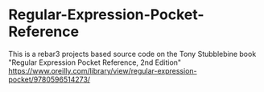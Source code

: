 # Regular-Expression-Pocket-Reference
This is a rebar3 projects based source code on the Tony Stubblebine book "Regular Expression Pocket Reference, 2nd Edition"  https://www.oreilly.com/library/view/regular-expression-pocket/9780596514273/
